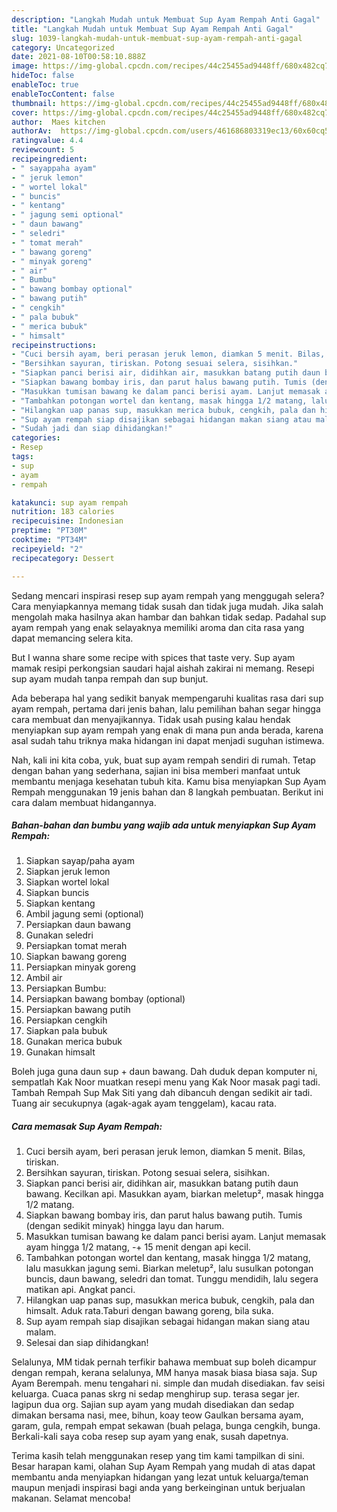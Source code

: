 ```yaml
---
description: "Langkah Mudah untuk Membuat Sup Ayam Rempah Anti Gagal"
title: "Langkah Mudah untuk Membuat Sup Ayam Rempah Anti Gagal"
slug: 1039-langkah-mudah-untuk-membuat-sup-ayam-rempah-anti-gagal
category: Uncategorized
date: 2021-08-10T00:58:10.888Z
image: https://img-global.cpcdn.com/recipes/44c25455ad9448ff/680x482cq70/sup-ayam-rempah-foto-resep-utama.jpg
hideToc: false
enableToc: true
enableTocContent: false
thumbnail: https://img-global.cpcdn.com/recipes/44c25455ad9448ff/680x482cq70/sup-ayam-rempah-foto-resep-utama.jpg
cover: https://img-global.cpcdn.com/recipes/44c25455ad9448ff/680x482cq70/sup-ayam-rempah-foto-resep-utama.jpg
author:  Maes kitchen
authorAv:  https://img-global.cpcdn.com/users/461686803319ec13/60x60cq50/avatar.jpg
ratingvalue: 4.4
reviewcount: 5
recipeingredient:
- " sayappaha ayam"
- " jeruk lemon"
- " wortel lokal"
- " buncis"
- " kentang"
- " jagung semi optional"
- " daun bawang"
- " seledri"
- " tomat merah"
- " bawang goreng"
- " minyak goreng"
- " air"
- " Bumbu"
- " bawang bombay optional"
- " bawang putih"
- " cengkih"
- " pala bubuk"
- " merica bubuk"
- " himsalt"
recipeinstructions:
- "Cuci bersih ayam, beri perasan jeruk lemon, diamkan 5 menit. Bilas, tiriskan."
- "Bersihkan sayuran, tiriskan. Potong sesuai selera, sisihkan."
- "Siapkan panci berisi air, didihkan air, masukkan batang putih daun bawang. Kecilkan api. Masukkan ayam, biarkan meletup², masak hingga 1/2 matang."
- "Siapkan bawang bombay iris, dan parut halus bawang putih. Tumis (dengan sedikit minyak) hingga layu dan harum."
- "Masukkan tumisan bawang ke dalam panci berisi ayam. Lanjut memasak ayam hingga 1/2 matang, -+ 15 menit dengan api kecil."
- "Tambahkan potongan wortel dan kentang, masak hingga 1/2 matang, lalu masukkan jagung semi. Biarkan meletup², lalu susulkan potongan buncis, daun bawang, seledri dan tomat. Tunggu mendidih, lalu segera matikan api. Angkat panci."
- "Hilangkan uap panas sup, masukkan merica bubuk, cengkih, pala dan himsalt. Aduk rata.Taburi dengan bawang goreng, bila suka."
- "Sup ayam rempah siap disajikan sebagai hidangan makan siang atau malam."
- "Sudah jadi dan siap dihidangkan!"
categories:
- Resep
tags:
- sup
- ayam
- rempah

katakunci: sup ayam rempah 
nutrition: 183 calories
recipecuisine: Indonesian
preptime: "PT30M"
cooktime: "PT34M"
recipeyield: "2"
recipecategory: Dessert

---
```



Sedang mencari inspirasi resep sup ayam rempah yang menggugah selera? Cara menyiapkannya memang tidak susah dan tidak juga mudah. Jika salah mengolah maka hasilnya akan hambar dan bahkan tidak sedap. Padahal sup ayam rempah yang enak selayaknya memiliki aroma dan cita rasa yang dapat memancing selera kita.


But I wanna share some recipe with spices that taste very. Sup ayam mamak resipi perkongsian saudari hajal aishah zakirai ni memang. Resepi sup ayam mudah tanpa rempah dan sup bunjut.

Ada beberapa hal yang sedikit banyak mempengaruhi kualitas rasa dari sup ayam rempah, pertama dari jenis bahan, lalu pemilihan bahan segar hingga cara membuat dan menyajikannya. Tidak usah pusing kalau hendak menyiapkan sup ayam rempah yang enak di mana pun anda berada, karena asal sudah tahu triknya maka hidangan ini dapat menjadi suguhan istimewa.


Nah, kali ini kita coba, yuk, buat sup ayam rempah sendiri di rumah. Tetap dengan bahan yang sederhana, sajian ini bisa memberi manfaat untuk membantu menjaga kesehatan tubuh kita. Kamu bisa menyiapkan Sup Ayam Rempah menggunakan 19 jenis bahan dan 8 langkah pembuatan. Berikut ini cara dalam membuat hidangannya.

<!--inarticleads1-->

##### Bahan-bahan dan bumbu yang wajib ada untuk menyiapkan Sup Ayam Rempah:

1. Siapkan  sayap/paha ayam
1. Siapkan  jeruk lemon
1. Siapkan  wortel lokal
1. Siapkan  buncis
1. Siapkan  kentang
1. Ambil  jagung semi (optional)
1. Persiapkan  daun bawang
1. Gunakan  seledri
1. Persiapkan  tomat merah
1. Siapkan  bawang goreng
1. Persiapkan  minyak goreng
1. Ambil  air
1. Persiapkan  Bumbu:
1. Persiapkan  bawang bombay (optional)
1. Persiapkan  bawang putih
1. Persiapkan  cengkih
1. Siapkan  pala bubuk
1. Gunakan  merica bubuk
1. Gunakan  himsalt


Boleh juga guna daun sup + daun bawang. Dah duduk depan komputer ni, sempatlah Kak Noor muatkan resepi menu yang Kak Noor masak pagi tadi. Tambah Rempah Sup Mak Siti yang dah dibancuh dengan sedikit air tadi. Tuang air secukupnya (agak-agak ayam tenggelam), kacau rata. 

<!--inarticleads2-->

##### Cara memasak Sup Ayam Rempah:

1. Cuci bersih ayam, beri perasan jeruk lemon, diamkan 5 menit. Bilas, tiriskan.
1. Bersihkan sayuran, tiriskan. Potong sesuai selera, sisihkan.
1. Siapkan panci berisi air, didihkan air, masukkan batang putih daun bawang. Kecilkan api. Masukkan ayam, biarkan meletup², masak hingga 1/2 matang.
1. Siapkan bawang bombay iris, dan parut halus bawang putih. Tumis (dengan sedikit minyak) hingga layu dan harum.
1. Masukkan tumisan bawang ke dalam panci berisi ayam. Lanjut memasak ayam hingga 1/2 matang, -+ 15 menit dengan api kecil.
1. Tambahkan potongan wortel dan kentang, masak hingga 1/2 matang, lalu masukkan jagung semi. Biarkan meletup², lalu susulkan potongan buncis, daun bawang, seledri dan tomat. Tunggu mendidih, lalu segera matikan api. Angkat panci.
1. Hilangkan uap panas sup, masukkan merica bubuk, cengkih, pala dan himsalt. Aduk rata.Taburi dengan bawang goreng, bila suka.
1. Sup ayam rempah siap disajikan sebagai hidangan makan siang atau malam.
1. Selesai dan siap dihidangkan!

Selalunya, MM tidak pernah terfikir bahawa membuat sup boleh dicampur dengan rempah, kerana selalunya, MM hanya masak biasa biasa saja. Sup Ayam Berempah. menu tengahari ni. simple dan mudah disediakan. fav seisi keluarga. Cuaca panas skrg ni sedap menghirup sup. terasa segar jer. lagipun dua org. Sajian sup ayam yang mudah disediakan dan sedap dimakan bersama nasi, mee, bihun, koay teow Gaulkan bersama ayam, garam, gula, rempah empat sekawan (buah pelaga, bunga cengkih, bunga. Berkali-kali saya coba resep sup ayam yang enak, susah dapetnya. 

Terima kasih telah menggunakan resep yang tim kami tampilkan di sini. Besar harapan kami, olahan Sup Ayam Rempah yang mudah di atas dapat membantu anda menyiapkan hidangan yang lezat untuk keluarga/teman maupun menjadi inspirasi bagi anda yang berkeinginan untuk berjualan makanan. Selamat mencoba!
